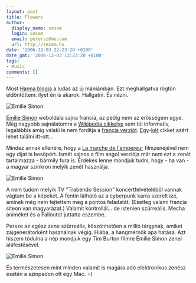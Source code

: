 ```yaml
---
layout: post
title: Flowers
author:
  display_name: sesam
  login: sesam
  email: petersz@me.com
  url: http://sesam.hu
date: '2006-12-03 22:23:20 +0100'
date_gmt: '2006-12-03 13:23:20 +0100'
tags:
- Music
comments: []
---
```


Most [Hanna blogja](http://cannibalgame.blogspot.com/2006/11/flowers_1513.html) a ludas az új mániámban. Ezt meghallgatva rögtön eldöntöttem: ilyet én is akarok. Hallgatni. És nézni.

![Emilie Simon](http://sesam.hu/wp-content/uploads/2006/12/emilie1.png)

[Émilie Simon](http://emiliesimon.artistes.universalmusic.fr) weboldala sajna francia, az pedig nem az erősségem ugye. Még nagyobb sajnálatomra a [Wikipedia cikkelye](http://en.wikipedia.org/wiki/Emilie_simon) sem túl informatív, legalábbis amíg valaki le nem fordítja a [francia verziót](http://fr.wikipedia.org/wiki/%C3%89milie_Simon). [Egy](http://www.french-music.org/scr_artist.php?artist_id=21825)-[két](http://www.spin.com/features/band_of_the_day/2006/11/061114_emiliesimon) cikket azért lehet találni itt-ott...

Mindez annak ellenére, hogy a [La marche de l'empereur](http://www.imdb.com/title/tt0428803) filmzenéjével nem egy díjat is besöpört. Ismét sajnos a film angol verziója már nem ezt a zenét tartalmazza - bármily fura is. Érdekes lenne mondjuk tudni, hogy - ha van - a magyar szinkron melyik zenét használja.

![Emilie Simon](http://sesam.hu/wp-content/uploads/2006/12/emilie2.png)

A nem tudom melyik TV "Trabendo Session" koncertfelvételéből vannak vágtam be a képeket. A fentin látható az a cyberpunk karra szerelt izé, aminek még nem fejtettem meg a pontos feladatát. (Esetleg valami francia siteon van magyarázat.) Valamit kontrollál... de istenien szürreális. Mecha animéket és a Falloutot juttatta eszembe.

Persze az egész zene szürreális, köszönhetően a millió tárgynak, amiket zajgenerátorként használnak végig. Hiába, a hangmérnök apa hatása. Azt hiszem tódulna a nép mondjuk egy Tim Burton filmre Émilie Simon zenei aláfestésével.

![Emilie Simon](http://sesam.hu/wp-content/uploads/2006/12/emilie3.png)

És természetesen mint minden valamit is magára adó elektronikus zenész esetén a színpadon ott egy Mac. =)

